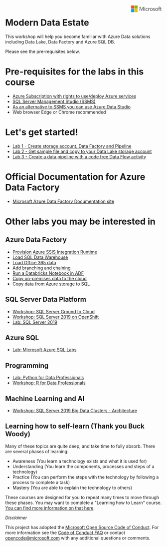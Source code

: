 <img style="float: right;" src="./graphics/solutions-microsoft-logo-small.png">

# Modern Data Estate

This workshop will help you become familiar with Azure Data solutions including Data Lake, Data Factory and Azure SQL DB.

Please see the pre-requisites below.  

# Pre-requisites for the labs in this course
- [Azure Subscription with rights to use/deploy Azure services](https://portal.azure.com)
- [SQL Server Management Studio (SSMS)](https://docs.microsoft.com/en-us/sql/ssms/download-sql-server-management-studio-ssms)
- [As an alternative to SSMS you can use Azure Data Studio](https://docs.microsoft.com/en-us/sql/azure-data-studio/download?view=sql-server-ver15)
- Web browser Edge or Chrome recommended

# Let's get started!
- [Lab 1 - Create storage account, Data Factory and Pipeline](https://docs.microsoft.com/en-us/azure/data-factory/quickstart-create-data-factory-portal#:~:text=1%20Launch%20Microsoft%20Edge%20or%20Google%20Chrome%20web,%28UI%29%20application%20on%20a%20separate%20browser%20tab.%20)
- [Lab 2 - Get sample file and copy to your Data Lake storage account](https://github.com/krepko7/Modern-Data-Estate/tree/main/labs/Lab2%20-%20Copy%20file%20to%20storage%20account)
- [Lab 3 - Create a data pipeline with a code free Data Flow activity](https://docs.microsoft.com/en-us/azure/data-factory/tutorial-data-flow#create-a-pipeline-with-a-data-flow-activity)


# Official Documentation for Azure Data Factory
- [Microsoft Azure Data Factory Documentation site](https://docs.microsoft.com/en-us/azure/data-factory/)

# Other labs you may be interested in


## Azure Data Factory
- [Provision Azure SSIS Integration Runtime](https://docs.microsoft.com/en-us/azure/data-factory/tutorial-deploy-ssis-packages-azure)
- [Load SQL Data Warehouse](https://docs.microsoft.com/en-us/azure/data-factory/load-azure-sql-data-warehouse)
- [Load Office 365 data](https://docs.microsoft.com/en-us/azure/data-factory/load-office-365-data)
- [Add branching and chaining](https://docs.microsoft.com/en-us/azure/data-factory/tutorial-control-flow-portal)
- [Run a Databricks Notebook in ADF](https://docs.microsoft.com/en-us/azure/data-factory/transform-data-using-databricks-notebook)
- [Copy on-premises data to the cloud](https://docs.microsoft.com/en-us/azure/data-factory/tutorial-hybrid-copy-portal)
- [Copy data from Azure storage to SQL](https://docs.microsoft.com/en-us/azure/data-factory/tutorial-copy-data-portal)


## SQL Server Data Platform

- [Workshop: SQL Server Ground to Cloud](https://github.com/microsoft/sqlworkshops-sqlg2c)
- [Workshop: SQL Server 2019 on OpenShift](https://github.com/microsoft/sqlworkshops-sqlonopenshift)
- [Lab: SQL Server 2019](https://github.com/microsoft/sqlworkshops-sql2019lab)


## Azure SQL 
- [Lab: Microsoft Azure SQL Labs](https://github.com/microsoft/sqlworkshops-azuresqllabs)

## Programming

- [Lab: Python for Data Professionals](https://github.com/microsoft/sqlworkshops-pythonfordatapros)
- [Workshop: R for Data Professionals](https://github.com/microsoft/sqlworkshops-RForDataProfessionals)

## Machine Learning and AI

- [Workshop: SQL Server 2019 Big Data Clusters - Architecture](https://github.com/microsoft/sqlworkshops-bdc)

## Learning how to self-learn (Thank you Buck Woody)

Many of these topics are quite deep, and take time to fully absorb. There are several phases of learning:

 - Awareness (You learn a technology exists and what it is used for)
 - Understanding (You learn the components, processes and steps of a technology)
 - Practice (You can perform the steps with the technology by following a process to complete a task)
 - Mastery (You are able to explain the technology to others)

These courses are designed for you to repeat many times to move through these phases. You may want to complete a "Learning how to Learn" course. <a href="https://www.nytimes.com/2017/08/04/education/edlife/learning-how-to-learn-barbara-oakley.html" target="_blank">You can find more information on that here</a>. 

*Disclaimer*

This project has adopted the [Microsoft Open Source Code of Conduct](https://opensource.microsoft.com/codeofconduct/). For more information see the [Code of Conduct FAQ](https://opensource.microsoft.com/codeofconduct/faq/) or contact [opencode@microsoft.com](mailto:opencode@microsoft.com) with any additional questions or comments.

